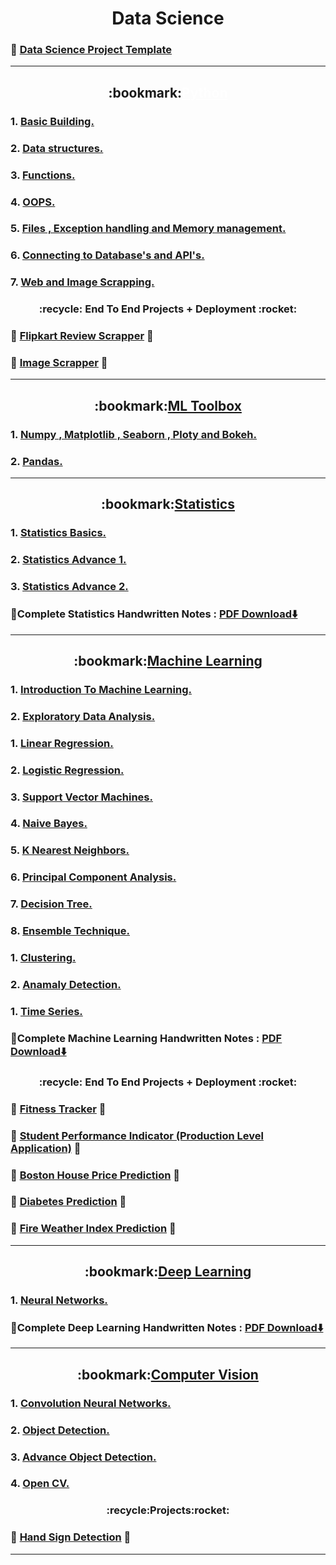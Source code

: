 <h1 align="center">Data Science</h1>

### :pushpin: [Data Science Project Template](https://github.com/DarshanRokkad/Data_Science_Project_Template.git)

---
<h2 align="center" >
  :bookmark:<a href="https://github.com/DarshanRokkad/Data_Science/tree/master/01_Python" style="color: white;">Python</a>
</h2>  

### 1. [Basic Building.](https://github.com/DarshanRokkad/Data_Science/tree/master/01_Python/Week_01_Basic_Building)
### 2. [Data structures.](https://github.com/DarshanRokkad/Data_Science/tree/master/01_Python/Week_02_Data_Structures)
### 3. [Functions.](https://github.com/DarshanRokkad/Data_Science/tree/master/01_Python/Week_03_Functions)
### 4. [OOPS.](https://github.com/DarshanRokkad/Data_Science/tree/master/01_Python/Week_04_Oops)
### 5. [Files , Exception handling and Memory management.](https://github.com/DarshanRokkad/Data_Science/tree/master/01_Python/Week_05_Files_ExceptionHandling_MemoryMangagement)
### 6. [Connecting to Database's and API's.](https://github.com/DarshanRokkad/Data_Science/tree/master/01_Python/Week_06_Connecting_Databases_and_APIs)
### 7. [Web and Image Scrapping.](https://github.com/DarshanRokkad/Data_Science/tree/master/01_Python/Week_07_Web_and_Image_Scraping)  

<h3 align="center">
 :recycle: End To End Projects + Deployment :rocket:
</h3>  

### :dart: [Flipkart Review Scrapper](https://github.com/DarshanRokkad/Flipkart_review_Scrapper) :dart:
### :dart: [Image Scrapper](https://github.com/DarshanRokkad/Image_Scrapper) :dart:

---
<h2 align="center">
  :bookmark:<a href="https://github.com/DarshanRokkad/Data_Science/tree/master/02_ML_Toolbox">ML Toolbox</a>
</h2>   

### 1. [Numpy , Matplotlib , Seaborn , Ploty and Bokeh.](https://github.com/DarshanRokkad/Data_Science/tree/master/02_ML_Toolbox/Week_08_Numpy_Visualization)
### 2. [Pandas.](https://github.com/DarshanRokkad/Data_Science/tree/master/02_ML_Toolbox/Week_09_Pandas)

---
<h2 align="center">
  :bookmark:<a href="https://github.com/DarshanRokkad/Data_Science/tree/master/03_Statistics">Statistics</a>
</h2>  

### 1. [Statistics Basics.](https://github.com/DarshanRokkad/Data_Science/tree/master/03_Statistics/Week_10_Statistics_Basic)
### 2. [Statistics Advance 1.](https://github.com/DarshanRokkad/Data_Science/tree/master/03_Statistics/Week_11_Statistics_Advance_01)
### 3. [Statistics Advance 2.](https://github.com/DarshanRokkad/Data_Science/tree/master/03_Statistics/Week_12_Statistics_Advance_02)
### :green_book:Complete Statistics Handwritten Notes : [PDF Download⬇️](https://github.com/DarshanRokkad/Data_Science/tree/master/03_Statistics/Darshan_Complete_Statistics_Notes.pdf)  

--- 
<h2 align="center">
  :bookmark:<a href="https://github.com/DarshanRokkad/Data_Science/tree/master/04_Machine_Learning">Machine Learning</a>
</h2>  

### 1. [Introduction To Machine Learning.](https://github.com/DarshanRokkad/Data_Science/tree/master/04_Machine_Learning/Week_13_Machine_Learning_Part_1)
### 2. [Exploratory Data Analysis.](https://github.com/DarshanRokkad/Data_Science/tree/master/04_Machine_Learning/Week_14_Exploratory_Data_Analysis)
### 1. [Linear Regression.](https://github.com/DarshanRokkad/Data_Science/tree/master/04_Machine_Learning/Week_15_Linear_and_Logistic_Regression)
### 2. [Logistic Regression.](https://github.com/DarshanRokkad/Data_Science/tree/master/04_Machine_Learning/Week_15_Linear_and_Logistic_Regression)
### 3. [Support Vector Machines.](https://github.com/DarshanRokkad/Data_Science/tree/master/04_Machine_Learning/Week_16_Descision_Trees_and_Support_Vector_Machines)
### 4. [Naive Bayes.](https://github.com/DarshanRokkad/Data_Science/tree/master/04_Machine_Learning/Week_17_Naive_Bayes_and_Ensemble_Technique)
### 5. [K Nearest Neighbors.](https://github.com/DarshanRokkad/Data_Science/tree/master/04_Machine_Learning/Week_18_KNN_and_PCA)
### 6. [Principal Component Analysis.](https://github.com/DarshanRokkad/Data_Science/tree/master/04_Machine_Learning/Week_18_KNN_and_PCA) 
### 7. [Decision Tree.](https://github.com/DarshanRokkad/Data_Science/tree/master/04_Machine_Learning/Week_16_Descision_Trees_and_Support_Vector_Machines)
### 8. [Ensemble Technique.](https://github.com/DarshanRokkad/Data_Science/tree/master/04_Machine_Learning/Week_17_Naive_Bayes_and_Ensemble_Technique)
### 1. [Clustering.](https://github.com/DarshanRokkad/Data_Science/tree/master/04_Machine_Learning/Week_19_Clustering)
### 2. [Anamaly Detection.](https://github.com/DarshanRokkad/Data_Science/tree/master/04_Machine_Learning/Week_20_Anomaly_Detection_and_Time_Series)
### 1. [Time Series.](https://github.com/DarshanRokkad/Data_Science/tree/master/04_Machine_Learning/Week_20_Anomaly_Detection_and_Time_Series)
### :green_book:Complete Machine Learning Handwritten Notes : [PDF Download⬇️](https://drive.google.com/file/d/1taSlHcjhD1hsDonlkH-NXkSfZTZVhAeq/view?usp=sharing) 

<h3 align="center">
 :recycle: End To End Projects + Deployment :rocket:
</h3>  

### :dart: [Fitness Tracker](https://github.com/DarshanRokkad/Fitness_Tracker) :dart: 
### :dart: [Student Performance Indicator (Production Level Application)](https://github.com/DarshanRokkad/student_performance_indicator) :dart: 
### :dart: [Boston House Price Prediction](https://github.com/DarshanRokkad/boston_house_pricing) :dart: 
### :dart: [Diabetes Prediction](https://github.com/DarshanRokkad/Diabetes_Prediction) :dart: 
### :dart: [Fire Weather Index Prediction](https://github.com/DarshanRokkad/Forest_Fire) :dart: 

--- 
<h2 align="center">
  :bookmark:<a href="https://github.com/DarshanRokkad/Data_Science/tree/master/05_Deep_Learning">Deep Learning</a>
</h2>  

### 1. [Neural Networks.](https://github.com/DarshanRokkad/Data_Science/tree/master/05_Deep_Learning/Week_21_Neural_Network)
### :green_book:Complete Deep Learning Handwritten Notes : [PDF Download⬇️](https://drive.google.com/file/d/1MEZxranm3FXp1OGXWt-2LGdH9O_XdMpy/view?usp=drive_link)

---
 
<h2 align="center">
  :bookmark:<a href="https://github.com/DarshanRokkad/Data_Science/tree/master/06_Computer_Vision">Computer Vision</a>
</h2>  

### 1. [Convolution Neural Networks.](https://github.com/DarshanRokkad/Data_Science/tree/master/06_Computer_Vision/Week_22_CNN)
### 2. [Object Detection.](https://github.com/DarshanRokkad/Data_Science/tree/master/06_Computer_Vision/Week_23_Object_Detection)
### 3. [Advance Object Detection.](https://github.com/DarshanRokkad/Data_Science/tree/master/06_Computer_Vision/Week_23_Object_Detection)
### 4. [Open CV.](https://github.com/DarshanRokkad/Data_Science/tree/master/06_Computer_Vision/01_OpenCV)

<h3 align="center">
 :recycle:Projects:rocket:
</h3>  

### :dart: [Hand Sign Detection](https://github.com/DarshanRokkad/Data_Science/blob/master/06_Computer_Vision/02_Computer_Vision_Projects/01_Hand_Sign/03_Custom_yolov7-hand_sign.ipynb) :dart: 

---
